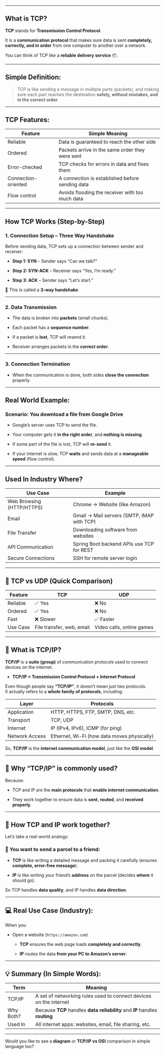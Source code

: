 
---


##  What is TCP?

**TCP** stands for **Transmission Control Protocol**.

It is a **communication protocol** that makes sure data is sent **completely, correctly, and in order** from one computer to another over a network.

You can think of TCP like a **reliable delivery service** 📦.

---

##  Simple Definition:

> TCP is like sending a message in multiple parts (packets), and making sure each part reaches the destination **safely, without mistakes, and in the correct order**.

---

##  TCP Features:

|Feature|Simple Meaning|
|---|---|
|Reliable|Data is guaranteed to reach the other side|
|Ordered|Packets arrive in the same order they were sent|
|Error-checked|TCP checks for errors in data and fixes them|
|Connection-oriented|A connection is established before sending data|
|Flow control|Avoids flooding the receiver with too much data|

---

##  How TCP Works (Step-by-Step)

### 1. **Connection Setup – Three Way Handshake**

Before sending data, TCP sets up a connection between sender and receiver:

- **Step 1: SYN** – Sender says “Can we talk?”
    
- **Step 2: SYN-ACK** – Receiver says “Yes, I’m ready.”
    
- **Step 3: ACK** – Sender says “Let’s start.”
    

🔁 This is called a **3-way handshake**.

---

### 2. **Data Transmission**

- The data is broken into **packets** (small chunks).
    
- Each packet has a **sequence number**.
    
- If a packet is **lost**, TCP will resend it.
    
- Receiver arranges packets in the **correct order**.
    

---

### 3. **Connection Termination**

- When the communication is done, both sides **close the connection** properly.
    

---

##  Real World Example:

### Scenario: You download a file from Google Drive

- Google’s server uses TCP to send the file.
    
- Your computer gets it **in the right order**, and **nothing is missing**.
    
- If some part of the file is lost, TCP will **re-send** it.
    
- If your internet is slow, TCP **waits** and sends data at a **manageable speed** (flow control).
    

---

##  Used In Industry Where?

|Use Case|Example|
|---|---|
|Web Browsing (HTTP/HTTPS)|Chrome → Website (like Amazon)|
|Email|Gmail → Mail servers (SMTP, IMAP with TCP)|
|File Transfer|Downloading software from websites|
|API Communication|Spring Boot backend APIs use TCP for REST|
|Secure Connections|SSH for remote server login|

---

## 🔧 TCP vs UDP (Quick Comparison)

|Feature|TCP|UDP|
|---|---|---|
|Reliable|✅ Yes|❌ No|
|Ordered|✅ Yes|❌ No|
|Fast|❌ Slower|✅ Faster|
|Use Case|File transfer, web, email|Video calls, online games|


---

## 🔷 What is TCP/IP?

**TCP/IP** is a **suite (group)** of communication protocols used to connect devices on the internet.

- **TCP/IP = Transmission Control Protocol + Internet Protocol**
    

Even though people say **“TCP/IP”**, it doesn’t mean just two protocols.  
It actually refers to a **whole family of protocols**, including:

| Layer          | Protocols                                   |
| -------------- | ------------------------------------------- |
| Application    | HTTP, HTTPS, FTP, SMTP, DNS, etc.           |
| Transport      | TCP, UDP                                    |
| Internet       | IP (IPv4, IPv6), ICMP (for ping)            |
| Network Access | Ethernet, Wi-Fi (how data moves physically) |

So, **TCP/IP** is the **internet communication model**, just like the **OSI model**.

---

## 🔁 Why “TCP/IP” is commonly used?

Because:

- TCP and IP are the **main protocols** that **enable internet communication**.
    
- They work together to ensure data is **sent**, **routed**, and **received properly**.
    

---

## 🔄 How TCP and IP work together?

Let’s take a real-world analogy:

### 🧑 You want to send a parcel to a friend:

- **TCP** is like writing a detailed message and packing it carefully (ensures **complete, error-free message**).
    
- **IP** is like writing your friend’s **address** on the parcel (decides **where** it should go).
    

So TCP handles **data quality**, and IP handles **data direction**.

---

## 💻 Real Use Case (Industry):

When you:

- Open a website (`https://amazon.com`)
    
    - **TCP** ensures the web page loads **completely and correctly**.
        
    - **IP** routes the data **from your PC to Amazon’s server**.
        

---

## 💡 Summary (In Simple Words):

|Term|Meaning|
|---|---|
|TCP/IP|A set of networking rules used to connect devices on the internet|
|Why Both?|Because **TCP** handles **data reliability** and **IP** handles **routing**|
|Used In|All internet apps: websites, email, file sharing, etc.|

---

Would you like to see a **diagram** or **TCP/IP vs OSI** comparison in simple language too?